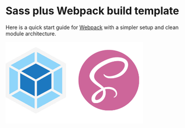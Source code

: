 # Sass plus Webpack build template

Here is a quick start guide for [Webpack](https://webpack.js.org/) with a simpler setup and clean module architecture.

<img src='./src/img/logo-sass-webpack.png' width='370'>
<br/>
